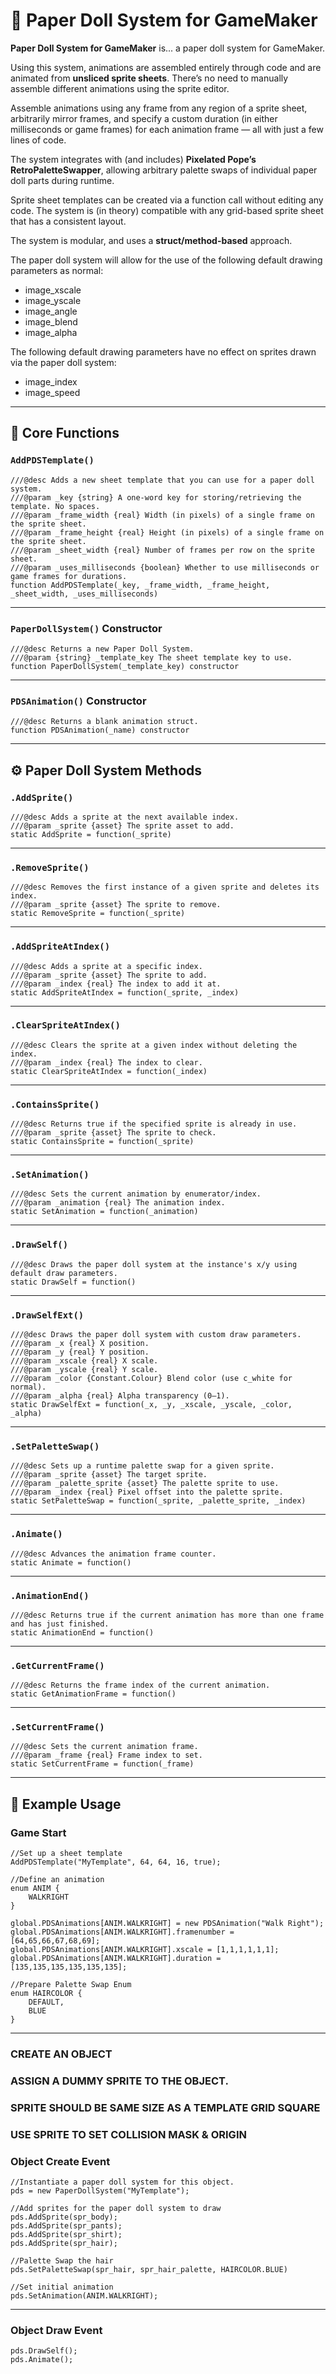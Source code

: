 # 🧍 Paper Doll System for GameMaker

**Paper Doll System for GameMaker** is... a paper doll system for GameMaker.

Using this system, animations are assembled entirely through code and are animated from **unsliced sprite sheets**.  There’s no need to manually assemble different animations using the sprite editor.

Assemble animations using any frame from any region of a sprite sheet, arbitrarily mirror frames, and specify a custom duration (in either milliseconds or game frames) for each animation frame — all with just a few lines of code.

The system integrates with (and includes) **Pixelated Pope’s RetroPaletteSwapper**, allowing arbitrary palette swaps of individual paper doll parts during runtime.

Sprite sheet templates can be created via a function call without editing any code. The system is (in theory) compatible with any grid-based sprite sheet that has a consistent layout.

The system is modular, and uses a **struct/method-based** approach.



The paper doll system will allow for the use of the following default drawing parameters as normal:
- image_xscale
- image_yscale
- image_angle
- image_blend
- image_alpha

The following default drawing parameters have no effect on sprites drawn via the paper doll system:
- image_index
- image_speed



---

## 🧩 Core Functions

### `AddPDSTemplate()`

```gml
///@desc Adds a new sheet template that you can use for a paper doll system.
///@param _key {string} A one-word key for storing/retrieving the template. No spaces.
///@param _frame_width {real} Width (in pixels) of a single frame on the sprite sheet.
///@param _frame_height {real} Height (in pixels) of a single frame on the sprite sheet.
///@param _sheet_width {real} Number of frames per row on the sprite sheet.
///@param _uses_milliseconds {boolean} Whether to use milliseconds or game frames for durations.
function AddPDSTemplate(_key, _frame_width, _frame_height, _sheet_width, _uses_milliseconds)
```

---

### `PaperDollSystem()` Constructor

```gml
///@desc Returns a new Paper Doll System.
///@param {string} _template_key The sheet template key to use.
function PaperDollSystem(_template_key) constructor
```

---

### `PDSAnimation()` Constructor

```gml
///@desc Returns a blank animation struct.
function PDSAnimation(_name) constructor
```

---

## ⚙️ Paper Doll System Methods

### `.AddSprite()`

```gml
///@desc Adds a sprite at the next available index.
///@param _sprite {asset} The sprite asset to add.
static AddSprite = function(_sprite)
```

---

### `.RemoveSprite()`

```gml
///@desc Removes the first instance of a given sprite and deletes its index.
///@param _sprite {asset} The sprite to remove.
static RemoveSprite = function(_sprite)
```

---

### `.AddSpriteAtIndex()`

```gml
///@desc Adds a sprite at a specific index.
///@param _sprite {asset} The sprite to add.
///@param _index {real} The index to add it at.
static AddSpriteAtIndex = function(_sprite, _index)
```

---

### `.ClearSpriteAtIndex()`

```gml
///@desc Clears the sprite at a given index without deleting the index.
///@param _index {real} The index to clear.
static ClearSpriteAtIndex = function(_index)
```

---

### `.ContainsSprite()`

```gml
///@desc Returns true if the specified sprite is already in use.
///@param _sprite {asset} The sprite to check.
static ContainsSprite = function(_sprite)
```

---

### `.SetAnimation()`

```gml
///@desc Sets the current animation by enumerator/index.
///@param _animation {real} The animation index.
static SetAnimation = function(_animation)
```

---

### `.DrawSelf()`

```gml
///@desc Draws the paper doll system at the instance's x/y using default draw parameters.
static DrawSelf = function()
```

---

### `.DrawSelfExt()`

```gml
///@desc Draws the paper doll system with custom draw parameters.
///@param _x {real} X position.
///@param _y {real} Y position.
///@param _xscale {real} X scale.
///@param _yscale {real} Y scale.
///@param _color {Constant.Colour} Blend color (use c_white for normal).
///@param _alpha {real} Alpha transparency (0–1).
static DrawSelfExt = function(_x, _y, _xscale, _yscale, _color, _alpha)
```

---

### `.SetPaletteSwap()`

```gml
///@desc Sets up a runtime palette swap for a given sprite.
///@param _sprite {asset} The target sprite.
///@param _palette_sprite {asset} The palette sprite to use.
///@param _index {real} Pixel offset into the palette sprite.
static SetPaletteSwap = function(_sprite, _palette_sprite, _index)
```

---

### `.Animate()`

```gml
///@desc Advances the animation frame counter.
static Animate = function()
```

---

### `.AnimationEnd()`

```gml
///@desc Returns true if the current animation has more than one frame and has just finished.
static AnimationEnd = function()
```

---

### `.GetCurrentFrame()`

```gml
///@desc Returns the frame index of the current animation.
static GetAnimationFrame = function()
```

---

### `.SetCurrentFrame()`

```gml
///@desc Sets the current animation frame.
///@param _frame {real} Frame index to set.
static SetCurrentFrame = function(_frame)
```

---

## 🧠 Example Usage

### Game Start

```gml
//Set up a sheet template
AddPDSTemplate("MyTemplate", 64, 64, 16, true);

//Define an animation
enum ANIM {
    WALKRIGHT
}

global.PDSAnimations[ANIM.WALKRIGHT] = new PDSAnimation("Walk Right");
global.PDSAnimations[ANIM.WALKRIGHT].framenumber = [64,65,66,67,68,69];
global.PDSAnimations[ANIM.WALKRIGHT].xscale = [1,1,1,1,1,1];
global.PDSAnimations[ANIM.WALKRIGHT].duration = [135,135,135,135,135,135];

//Prepare Palette Swap Enum
enum HAIRCOLOR {
    DEFAULT,
    BLUE
}
```

---

### CREATE AN OBJECT
### ASSIGN A DUMMY SPRITE TO THE OBJECT.
### SPRITE SHOULD BE SAME SIZE AS A TEMPLATE GRID SQUARE
### USE SPRITE TO SET COLLISION MASK & ORIGIN

### Object Create Event


```gml
//Instantiate a paper doll system for this object.
pds = new PaperDollSystem("MyTemplate");

//Add sprites for the paper doll system to draw
pds.AddSprite(spr_body);
pds.AddSprite(spr_pants);
pds.AddSprite(spr_shirt);
pds.AddSprite(spr_hair);

//Palette Swap the hair
pds.SetPaletteSwap(spr_hair, spr_hair_palette, HAIRCOLOR.BLUE)

//Set initial animation
pds.SetAnimation(ANIM.WALKRIGHT);
```

---

### Object Draw Event

```gml
pds.DrawSelf();
pds.Animate();
```
